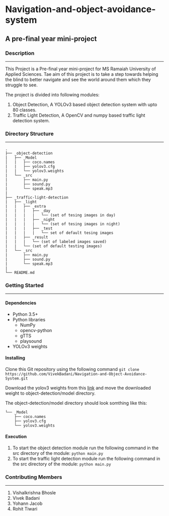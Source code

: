 # Navigation-and-object-avoidance-system
## A pre-final year mini-project

### Description
----
This Project is a Pre-final year mini-project for MS Ramaiah University of Applied Sciences. Tae aim of this project is to take a step towards helping the blind to better navigate and see the world around them which they struggle to see. 

The project is divided into following modules:
1. Object Detection, A YOLOv3 based object detection system with upto 80 classes.
2. Traffic Light Detection, A OpenCV and numpy based traffic light detection system.

### Directory Structure
----
```
.
├── _object-detection
|   ├── _Model
│   |   ├── coco.names
|   |   ├── yolov3.cfg
|   |   └── yolov3.weights
|   └── _src
|       ├── main.py
|       ├── sound.py      
|       └── speak.mp3   
|
├── _traffic-light-detection
|   ├── _light               
|   |   ├── _extra
|   |   |   ├── _day
|   |   |   |   └── (set of tesing images in day)
|   |   |   ├── _night
|   |   |   |   └── (set of tesing images in night)
|   |   |   ├── _test
|   |   |   |   └── set of default tesing images
|   |   ├── _result
|   |   |   └── (set of labeled images saved)
|   |   └── (set of default testing images)                      
|   └── _src                      
|       ├── main.py
|       ├── sound.py
|       └── speak.mp3
|
└── README.md
```
### Getting Started
----
#### Dependencies
* Python 3.5+
* Python libraries
  * NumPy
  * opencv-python
  * gTTS
  * playsound
* YOLOv3 weights

#### Installing
Clone this Git repository using the following command `git clone https://github.com/VivekBadani/Navigation-and-Object-Avoidance-System.git`

Download the yolov3 weights from this [link](https://pjreddie.com/media/files/yolov3.weights) and move the downloaded weight to object-detection/model directory.

The object-detection/model directory should look somthing like this:
```
└── _Model
    ├── coco.names
    ├── yolov3.cfg
    └── yolov3.weights
```

#### Execution

1. To start the object detection module run the following command in the src directory of the module: `python main.py`
2. To start the traffic light detection module run the following command in the src directory of the module: `python main.py`

### Contributing Members
----
1. Vishalkrishna Bhosle
2. Vivek Badani
3. Yohann Jacob
4. Rohit Tiwari
